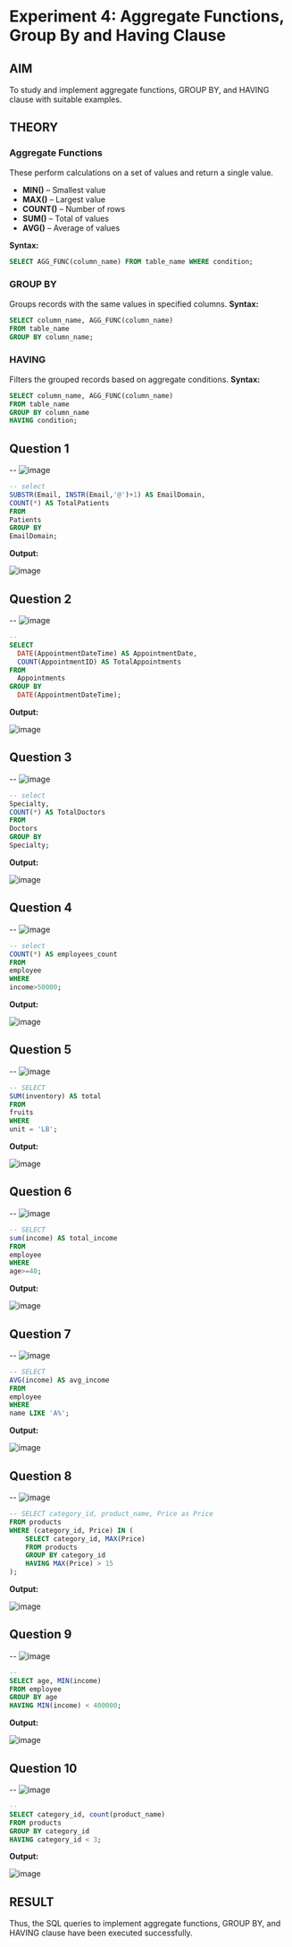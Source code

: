 # Experiment 4: Aggregate Functions, Group By and Having Clause

## AIM
To study and implement aggregate functions, GROUP BY, and HAVING clause with suitable examples.

## THEORY

### Aggregate Functions
These perform calculations on a set of values and return a single value.

- **MIN()** – Smallest value  
- **MAX()** – Largest value  
- **COUNT()** – Number of rows  
- **SUM()** – Total of values  
- **AVG()** – Average of values

**Syntax:**
```sql
SELECT AGG_FUNC(column_name) FROM table_name WHERE condition;
```
### GROUP BY
Groups records with the same values in specified columns.
**Syntax:**
```sql
SELECT column_name, AGG_FUNC(column_name)
FROM table_name
GROUP BY column_name;
```
### HAVING
Filters the grouped records based on aggregate conditions.
**Syntax:**
```sql
SELECT column_name, AGG_FUNC(column_name)
FROM table_name
GROUP BY column_name
HAVING condition;
```

**Question 1**
--
-- ![image](https://github.com/user-attachments/assets/c8b25e49-bc19-4b1b-9591-268a569d836e)


```sql
-- select
SUBSTR(Email, INSTR(Email,'@')+1) AS EmailDomain,
COUNT(*) AS TotalPatients
FROM
Patients
GROUP BY
EmailDomain;
```

**Output:**

![image](https://github.com/user-attachments/assets/f443e432-9d9d-47b0-8441-feb589288b9e)


**Question 2**
---
-- ![image](https://github.com/user-attachments/assets/4b6f967d-90ad-4da8-a2ea-6384df795a48)


```sql
-- 
SELECT 
  DATE(AppointmentDateTime) AS AppointmentDate, 
  COUNT(AppointmentID) AS TotalAppointments
FROM 
  Appointments
GROUP BY 
  DATE(AppointmentDateTime);
```

**Output:**

![image](https://github.com/user-attachments/assets/f668ee0f-3b91-45ed-bd06-5881055f39fc)


**Question 3**
---
-- ![image](https://github.com/user-attachments/assets/f65eddb0-360a-458e-a652-e2474e4392ac)


```sql
-- select
Specialty,
COUNT(*) AS TotalDoctors
FROM
Doctors
GROUP BY
Specialty;
```

**Output:**

![image](https://github.com/user-attachments/assets/6879aacd-9e97-457e-ae2c-6910867eb8d9)


**Question 4**
---
-- ![image](https://github.com/user-attachments/assets/de0f197e-0eae-4689-a998-d444b6099ce8)

```sql
-- select
COUNT(*) AS employees_count
FROM
employee
WHERE
income>50000;
```

**Output:**

![image](https://github.com/user-attachments/assets/ee75ed8f-5aba-4367-a52f-b46bd5447c05)


**Question 5**
---
-- ![image](https://github.com/user-attachments/assets/0adcb46a-4cd1-46c8-bbd8-ef4ffb0fd329)

```sql
-- SELECT
SUM(inventory) AS total
FROM
fruits
WHERE
unit = 'LB';
```

**Output:**

![image](https://github.com/user-attachments/assets/4ee4dd32-25d4-4223-8750-152d75ee423a)

**Question 6**
---
-- ![image](https://github.com/user-attachments/assets/269d0a7a-d805-451d-8bc1-c5a857af3154)

```sql
-- SELECT
sum(income) AS total_income
FROM
employee
WHERE
age>=40;
```

**Output:**

![image](https://github.com/user-attachments/assets/0007df8d-08b7-4f2a-b3d8-d7c83541a805)

**Question 7**
---
-- ![image](https://github.com/user-attachments/assets/ab50d0f9-c1d3-4b9c-997f-6c293730958e)


```sql
-- SELECT
AVG(income) AS avg_income
FROM
employee
WHERE
name LIKE 'A%';
```

**Output:**

![image](https://github.com/user-attachments/assets/afb11255-7a16-459d-aead-0cd84dfe0fd4)


**Question 8**
---
-- ![image](https://github.com/user-attachments/assets/fc1e292f-123b-483a-b04c-6e0f60cdfef5)


```sql
-- SELECT category_id, product_name, Price as Price
FROM products
WHERE (category_id, Price) IN (
    SELECT category_id, MAX(Price)
    FROM products
    GROUP BY category_id
    HAVING MAX(Price) > 15
);

```

**Output:**

![image](https://github.com/user-attachments/assets/07286eb0-0cce-46ed-a5cc-fe5cc1c46c9a)

**Question 9**
---
-- ![image](https://github.com/user-attachments/assets/8eb580b6-703a-4c15-8a4c-6cfef6d5d7ea)


```sql
-- 
SELECT age, MIN(income) 
FROM employee 
GROUP BY age 
HAVING MIN(income) < 400000;
```

**Output:**

![image](https://github.com/user-attachments/assets/313a8d26-22af-4aca-8ba4-3a3641fcec80)

**Question 10**
---
-- ![image](https://github.com/user-attachments/assets/69f73a71-c4d4-451a-91d7-bdadb42d8311)

```sql
-- 
SELECT category_id, count(product_name)
FROM products
GROUP BY category_id
HAVING category_id < 3;

```

**Output:**

![image](https://github.com/user-attachments/assets/aa449b18-dfe3-403b-9f4e-7d34e5fc88fd)

## RESULT
Thus, the SQL queries to implement aggregate functions, GROUP BY, and HAVING clause have been executed successfully.

